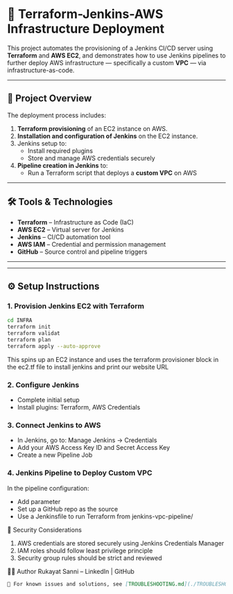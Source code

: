 # 🚀 Terraform-Jenkins-AWS Infrastructure Deployment

This project automates the provisioning of a Jenkins CI/CD server using **Terraform** and **AWS EC2**, and demonstrates how to use Jenkins pipelines to further deploy AWS infrastructure — specifically a custom **VPC** — via infrastructure-as-code.

---

## 📌 Project Overview

The deployment process includes:

1. **Terraform provisioning** of an EC2 instance on AWS.
2. **Installation and configuration of Jenkins** on the EC2 instance.
3. Jenkins setup to:
   - Install required plugins
   - Store and manage AWS credentials securely
4. **Pipeline creation in Jenkins** to:
   - Run a Terraform script that deploys a **custom VPC** on AWS

---

## 🛠️ Tools & Technologies

- **Terraform** – Infrastructure as Code (IaC)
- **AWS EC2** – Virtual server for Jenkins
- **Jenkins** – CI/CD automation tool
- **AWS IAM** – Credential and permission management
- **GitHub** – Source control and pipeline triggers

---


---

## ⚙️ Setup Instructions

### 1. Provision Jenkins EC2 with Terraform

```bash
cd INFRA
terraform init
terraform validat
terraform plan
terraform apply --auto-approve
```
This spins up an EC2 instance and uses the terraform provisioner block in the ec2.tf file to install jenkins and print our website URL

### 2. Configure Jenkins
- Complete initial setup
- Install plugins: Terraform, AWS Credentials

### 3. Connect Jenkins to AWS
- In Jenkins, go to: Manage Jenkins → Credentials
- Add your AWS Access Key ID and Secret Access Key
- Create a new Pipeline Job

### 4. Jenkins Pipeline to Deploy Custom VPC
In the pipeline configuration:
- Add parameter
- Set up a GitHub repo as the source
- Use a Jenkinsfile to run Terraform from jenkins-vpc-pipeline/

🔐 Security Considerations
1. AWS credentials are stored securely using Jenkins Credentials Manager
2. IAM roles should follow least privilege principle
3. Security group rules should be strict and reviewed

🙋‍♂️ Author
Rukayat Sanni – LinkedIn | GitHub

```markdown
📄 For known issues and solutions, see [TROUBLESHOOTING.md](./TROUBLESHOOTING.md)
